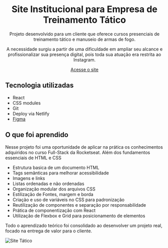 <div align="center"> 
  <h1>Site Institucional para Empresa de Treinamento Tático</h1> 
</div>
<p align="center">Projeto desenvolvido para um cliente que oferece cursos presenciais de treinamento tático e manuseio de armas de fogo.</p>
<p align="center">A necessidade surgiu a partir de uma dificuldade em ampliar seu alcance e profissionalizar sua presença digital, pois toda sua atuação era restrita ao Instagram.</p>

<div align="center">
  <a href="https://jpdeandrade.netlify.app/" >Acesse o site</a>
</div>

## Tecnologia utilizadas

- React
- CSS modules
- Git
- Deploy via Netlify
- [Figma](https://www.figma.com/design/9nPmb3jTUYCaH1Gvcy28HT/Perfil-de-viagens-(Community)?node-id=3-376&node-type=canvas&t=akHtvuOyW4tF5IFi-0)

## O que foi aprendido

<p>Nesse projeto foi uma oportunidade de aplicar na prática os conhecimentos adquiridos no curso Full-Stack da Rocketseat. Além dos fundamentos essenciais de HTML e CSS</p>
<ul>
  <li>Estrutura basica de um documento HTML</li>
  <li>Tags semânticas para melhorar acessibilidade</li>
  <li>Imagens e links</li>
  <li>Listas ordenadas e não ordenadas</li>
  <li>Organização modular dos arquivos CSS</li>
  <li>Estilização de Fontes, margem e borda</li>
  <li>Criação e uso de variáveis no CSS para padronização</li>
  <li>Reutilização de componentes e separação por responsabilidade</li>
  <li>Prática de componentização com React</li>
  <li>Utilização de Flexbox e Grid para posicionamento de elementos</li>
</ul>

<p>Todo o aprendizado teórico foi consolidado ao desenvolver um projeto real, focado na entrega de valor para o cliente.</p>

![Site Tático](https://github.com/user-attachments/assets/75d56b9f-c72a-40ad-88b6-b1c7d27d0410)
